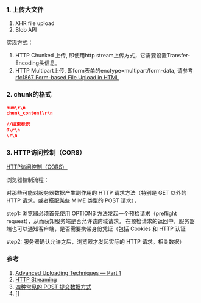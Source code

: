 ### 1. 上传大文件
1. XHR file upload
2. Blob API

实现方式：
1. HTTP Chunked 上传, 即使用http stream上传方式，它需要设置Transfer-Encoding头信息。
2. HTTP Multipart上传, 即form表单的enctype=multipart/form-data, 请参考[rfc1867 Form-based File Upload in HTML](https://tools.ietf.org/html/rfc1867)

### 2. chunk的格式
```json
num\r\n
chunk_content\r\n

//结束标识
0\r\n 
\r\n
```

### 3. HTTP访问控制（CORS）
[HTTP访问控制（CORS）](https://developer.mozilla.org/zh-CN/docs/Web/HTTP/Access_control_CORS)

浏览器控制流程：

对那些可能对服务器数据产生副作用的 HTTP 请求方法（特别是 GET 以外的 HTTP 请求，或者搭配某些 MIME 类型的 POST 请求），

step1: 浏览器必须首先使用 OPTIONS 方法发起一个预检请求（preflight request），从而获知服务端是否允许该跨域请求。
在预检请求的返回中，服务器端也可以通知客户端，是否需要携带身份凭证（包括 Cookies 和 HTTP 认证

step2: 服务器确认允许之后，浏览器才发起实际的 HTTP 请求。相关数据）

### 参考
1. [Advanced Uploading Techniques — Part 1](http://creativejs.com/tutorials/advanced-uploading-techniques-part-1/index.html)
2. [HTTP Streaming](https://gist.github.com/CMCDragonkai/6bfade6431e9ffb7fe88)
3. [四种常见的 POST 提交数据方式](https://imququ.com/post/four-ways-to-post-data-in-http.html)
4. []
